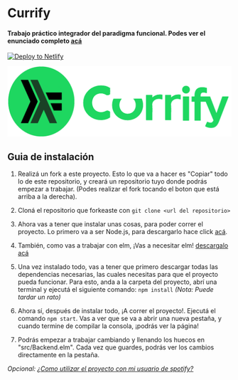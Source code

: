 # Currify
#### Trabajo práctico integrador del paradigma funcional. Podes ver el enunciado completo [acá](./docs/enunciado)
[![Deploy to Netlify](https://www.netlify.com/img/deploy/button.svg)](https://app.netlify.com/start/deploy?repository=https://github.com/netlify/netlify-statuskit)

![logo currify](./logo.png)

## Guia de instalación
1. Realizá un fork a este proyecto. Esto lo que va a hacer es "Copiar" todo lo de este repositorio, y creará un repositorio tuyo donde podrás empezar a trabajar. (Podes realizar el fork tocando el boton que está arriba a la derecha).

2. Cloná el repositorio que forkeaste con `git clone <url del repositorio>`

3. Ahora vas a tener que instalar unas cosas, para poder correr el proyecto. Lo primero va a ser Node.js, para descargarlo hace click [acá](https://nodejs.org/es/).

4. También, como vas a trabajar con elm, ¡Vas a necesitar elm! [descargalo acá](https://guide.elm-lang.org/install.html)

5. Una vez instalado todo, vas a tener que primero descargar todas las dependencias necesarias, las cuales necesitas para que el proyecto pueda funcionar. Para esto, anda a la carpeta del proyecto, abrí una terminal y ejecutá el siguiente comando: `npm install` *(Nota: Puede tardar un rato)*

6. Ahora sí, después de instalar todo, ¡A correr el proyecto!. Ejecutá el comando `npm start`. Vas a ver que se va a abrir una nueva pestaña, y cuando termine de compilar la consola, ¡podrás ver la página!

7. Podrás empezar a trabajar cambiando y llenando los huecos en "src/Backend.elm". Cada vez que guardes, podrás ver los cambios directamente en la pestaña.

*Opcional: [¿Como utilizar el proyecto con mi usuario de spotify?](./docs/spotify.md)*
